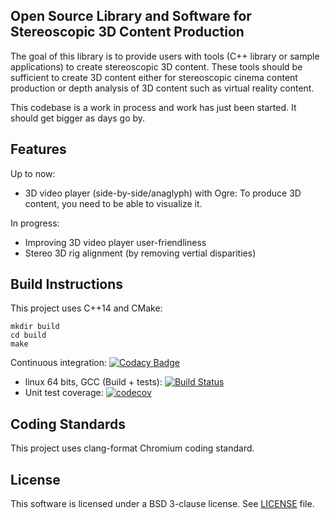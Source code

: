 ## Open Source Library and Software for Stereoscopic 3D Content Production

The goal of this library is to provide users with tools (C++ library or sample applications) to create stereoscopic 3D content.
These tools should be sufficient to create 3D content either for stereoscopic cinema content production or depth analysis of 3D content such as virtual reality content.

This codebase is a work in process and work has just been started. It should get bigger as days go by.

## Features

Up to now: 
* 3D video player (side-by-side/anaglyph) with Ogre: To produce 3D content, you need to be able to visualize it.

In progress:
* Improving 3D video player user-friendliness
* Stereo 3D rig alignment (by removing vertial disparities)

## Build Instructions

This project uses C++14 and CMake:

```
mkdir build
cd build
make
```

Continuous integration:
[![Codacy Badge](https://api.codacy.com/project/badge/Grade/b1f285e4d9f34686910f4cc100c6f56d)](https://www.codacy.com/app/hugbed/OpenS3D?utm_source=github.com&utm_medium=referral&utm_content=hugbed/OpenS3D&utm_campaign=badger)
 - linux 64 bits, GCC (Build + tests): [![Build Status](https://travis-ci.org/hugbed/OpenS3D.svg?branch=master)](https://travis-ci.org/hugbed/OpenS3D)
 - Unit test coverage: [![codecov](https://codecov.io/gh/hugbed/OpenS3D/branch/master/graph/badge.svg)](https://codecov.io/gh/hugbed/OpenS3D)

## Coding Standards

This project uses clang-format Chromium coding standard.

## License

This software is licensed under a BSD 3-clause license. See [LICENSE](LICENSE) file.
